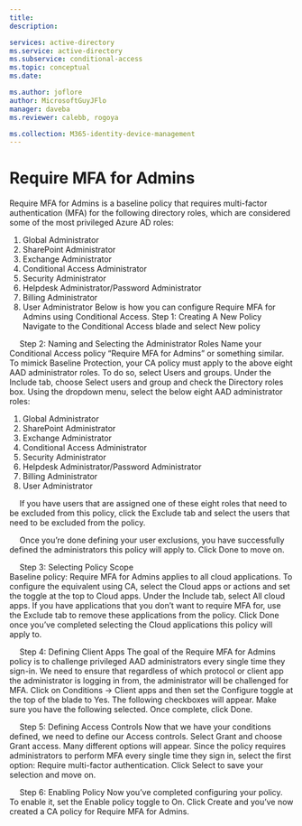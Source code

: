 ```yaml
---
title: 
description: 

services: active-directory
ms.service: active-directory
ms.subservice: conditional-access
ms.topic: conceptual
ms.date: 

ms.author: joflore
author: MicrosoftGuyJFlo
manager: daveba
ms.reviewer: calebb, rogoya

ms.collection: M365-identity-device-management
---
```

# Require MFA for Admins

Require MFA for Admins is a baseline policy that requires multi-factor authentication (MFA) for the following directory roles, which are considered some of the most privileged Azure AD roles:
1.	Global Administrator
2.	SharePoint Administrator
3.	Exchange Administrator
4.	Conditional Access Administrator
5.	Security Administrator
6.	Helpdesk Administrator/Password Administrator
7.	Billing Administrator
8.	User Administrator
Below is how you can configure Require MFA for Admins using Conditional Access.
Step 1: Creating A New Policy
Navigate to the Conditional Access blade and select New policy
 

 



 
Step 2: Naming and Selecting the Administrator Roles
Name your Conditional Access policy “Require MFA for Admins” or something similar. To mimick Baseline Protection, your CA policy must apply to the above eight AAD administrator roles. 
To do so, select Users and groups. Under the Include tab, choose Select users and group and check the Directory roles box. Using the dropdown menu, select the below eight AAD administrator roles:
1.	Global Administrator
2.	SharePoint Administrator
3.	Exchange Administrator
4.	Conditional Access Administrator
5.	Security Administrator
6.	Helpdesk Administrator/Password Administrator
7.	Billing Administrator
8.	User Administrator

 
 
If you have users that are assigned one of these eight roles that need to be excluded from this policy, click the Exclude tab and select the users that need to be excluded from the policy. 
 
 
Once you’re done defining your user exclusions, you have successfully defined the administrators this policy will apply to. Click Done to move on. 
 

 
Step 3: Selecting Policy Scope  
Baseline policy: Require MFA for Admins applies to all cloud applications. To configure the equivalent using CA, select the Cloud apps or actions and set the toggle at the top to Cloud apps. Under the Include tab, select All cloud apps. If you have applications that you don’t want to require MFA for, use the Exclude tab to remove these applications from the policy.
Click Done once you’ve completed selecting the Cloud applications this policy will apply to. 
 

 
Step 4: Defining Client Apps
The goal of the Require MFA for Admins policy is to challenge privileged AAD administrators every single time they sign-in. We need to ensure that regardless of which protocol or client app the administrator is logging in from, the administrator will be challenged for MFA. 
Click on Conditions -> Client apps and then set the Configure toggle at the top of the blade to Yes. The following checkboxes will appear. Make sure you have the following selected. Once complete, click Done.
  
 
Step 5: Defining Access Controls
Now that we have your conditions defined, we need to define our Access controls. Select Grant and choose Grant access. Many different options will appear. Since the policy requires administrators to perform MFA every single time they sign in, select the first option: Require multi-factor authentication. 
Click Select to save your selection and move on. 
 
 
Step 6: Enabling Policy
Now you’ve completed configuring your policy. To enable it, set the Enable policy toggle to On. Click Create and you’ve now created a CA policy for Require MFA for Admins. 
 
 
